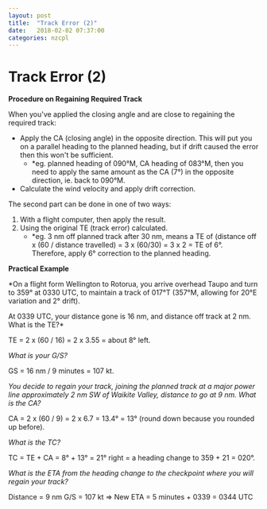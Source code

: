 ```yaml
---
layout: post
title:  "Track Error (2)"
date:   2018-02-02 07:37:00
categories: nzcpl
---
```


# Track Error (2)

**Procedure on Regaining Required Track**

When you've applied the closing angle and are close to regaining the required track:

 * Apply the CA (closing angle) in the opposite direction. This will put you on a parallel heading to
   the planned heading, but if drift caused the error then this won't be sufficient.
    * *eg. planned heading of 090&deg;M, CA heading of 083&deg;M, then you need to apply the same
      amount as the CA (7&deg;) in the opposite direction, ie. back to 090&deg;M.
 * Calculate the wind velocity and apply drift correction.

The second part can be done in one of two ways:

 1. With a flight computer, then apply the result.
 2. Using the original TE (track error) calculated.
     * *eg. 3 nm off planned track after 30 nm, means a TE of (distance off x (60 / distance travelled)
       = 3 x (60/30) = 3 x 2 = TE of 6&deg;. Therefore, apply 6&deg; correction to the planned heading.

**Practical Example**

*On a flight form Wellington to Rotorua, you arrive overhead Taupo and turn to 359&deg; at 0330 UTC, to
maintain a track of 017&deg;T (357&deg;M, allowing for 20&deg;E variation and 2&deg; drift).

At 0339 UTC, your distance gone is 16 nm, and distance off track at 2 nm. What is the TE?*

TE = 2 x (60 / 16) = 2 x 3.55 = about 8&deg; left.

*What is your G/S?*

GS = 16 nm / 9 minutes = 107 kt.

*You decide to regain your track, joining the planned track at a  major power line approximately 2 nm SW
of Waikite Valley, distance to go at 9 nm. What is the CA?*

CA = 2 x (60 / 9) = 2 x 6.7 = 13.4&deg;
= 13&deg; (round down because you rounded up before).

*What is the TC?*

TC = TE + CA = 8&deg; + 13&deg;
= 21&deg; right
= a heading change to 359 + 21 = 020&deg;.

*What is the ETA from the heading change to the checkpoint where you will regain your track?*

Distance = 9 nm
G/S = 107 kt
=> New ETA = 5 minutes + 0339 = 0344 UTC

